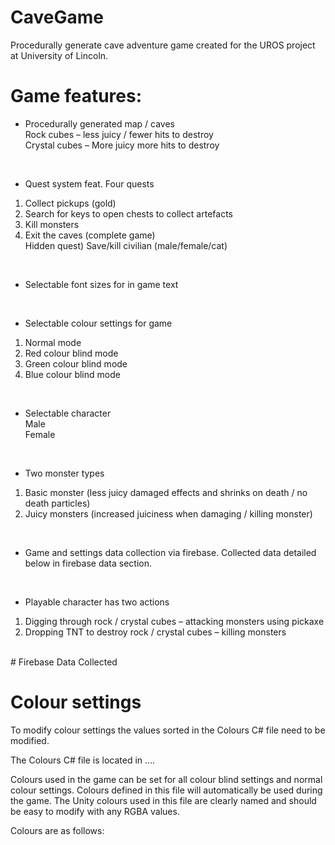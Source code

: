# CaveGame
Procedurally generate cave adventure game created for the UROS project at University of Lincoln.

# Game features:
-	Procedurally generated map / caves <br />
Rock cubes – less juicy / fewer hits to destroy <br />
Crystal cubes – More juicy more hits to destroy <br />
<br />
  
-	Quest system feat. Four quests <br />
1) Collect pickups (gold)<br />
2) Search for keys to open chests to collect artefacts<br />
3) Kill monsters<br />
4) Exit the caves (complete game)<br />
Hidden quest) Save/kill civilian (male/female/cat)<br />
<br />  
  
- Selectable font sizes for in game text<br />
<br />

- Selectable colour settings for game<br />
1) Normal mode<br />
2) Red colour blind mode<br />
3) Green colour blind mode<br />
4) Blue colour blind mode<br />
  <br />
  
-	Selectable character<br />
Male<br />
Female<br />
<br />

-	Two monster types<br />
1) Basic monster (less juicy damaged effects and shrinks on death / no death particles)<br />
2) Juicy monsters (increased juiciness when damaging / killing monster)<br />
  <br />
  
-	Game and settings data collection via firebase. Collected data detailed below in firebase data section.<br />
<br />

-	Playable character has two actions<br />
1) Digging through rock / crystal cubes – attacking monsters using pickaxe<br />
2) Dropping TNT to destroy rock / crystal cubes – killing monsters<br />

<br />
# Firebase Data Collected

# Colour settings
To modify colour settings the values sorted in the Colours C# file need to be modified.

The Colours C# file is located in ….

Colours used in the game can be set for all colour blind settings and normal colour settings. Colours defined in this file will automatically be used during the game. The Unity colours used in this file are clearly named and should be easy to modify with any RGBA values.

Colours are as follows:
